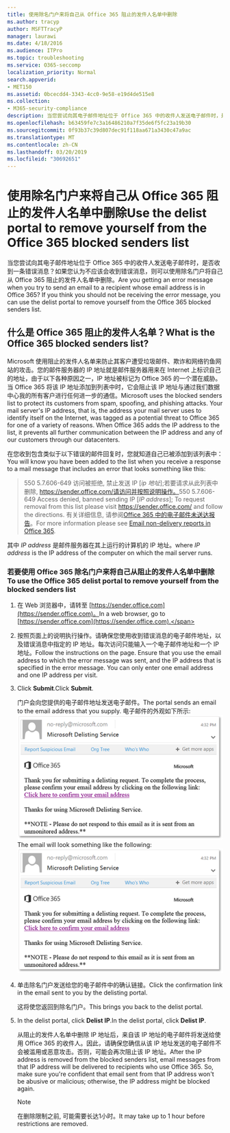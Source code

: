 ```yaml
---
title: 使用除名门户来将自己从 Office 365 阻止的发件人名单中删除
ms.author: tracyp
author: MSFTTracyP
manager: laurawi
ms.date: 4/18/2016
ms.audience: ITPro
ms.topic: troubleshooting
ms.service: O365-seccomp
localization_priority: Normal
search.appverid:
- MET150
ms.assetid: 0bcecdd4-3343-4cc0-9e58-e19d4de515e8
ms.collection:
- M365-security-compliance
description: 当您尝试向其电子邮件地址位于 Office 365 中的收件人发送电子邮件时，是否收到一条错误消息？如果您认为不应该会收到错误消息，则可以使用除名门户将自己从 Office 365 阻止的发件人名单中删除。
ms.openlocfilehash: b63459fe7c3a16486210a7f35de6f5fc23a19b30
ms.sourcegitcommit: 0f93b37c39d807dec91f118aa671a3430c47a9ac
ms.translationtype: MT
ms.contentlocale: zh-CN
ms.lasthandoff: 03/20/2019
ms.locfileid: "30692651"
---
```

# <a name="use-the-delist-portal-to-remove-yourself-from-the-office-365-blocked-senders-list"></a><span data-ttu-id="eecf4-104">使用除名门户来将自己从 Office 365 阻止的发件人名单中删除</span><span class="sxs-lookup"><span data-stu-id="eecf4-104">Use the delist portal to remove yourself from the Office 365 blocked senders list</span></span>

<span data-ttu-id="eecf4-p102">当您尝试向其电子邮件地址位于 Office 365 中的收件人发送电子邮件时，是否收到一条错误消息？如果您认为不应该会收到错误消息，则可以使用除名门户将自己从 Office 365 阻止的发件人名单中删除。</span><span class="sxs-lookup"><span data-stu-id="eecf4-p102">Are you getting an error message when you try to send an email to a recipient whose email address is in Office 365? If you think you should not be receiving the error message, you can use the delist portal to remove yourself from the Office 365 blocked senders list.</span></span>
  
## <a name="what-is-the-office-365-blocked-senders-list"></a><span data-ttu-id="eecf4-107">什么是 Office 365 阻止的发件人名单？</span><span class="sxs-lookup"><span data-stu-id="eecf4-107">What is the Office 365 blocked senders list?</span></span>

<span data-ttu-id="eecf4-p103">Microsoft 使用阻止的发件人名单来防止其客户遭受垃圾邮件、欺诈和网络钓鱼网站的攻击。您的邮件服务器的 IP 地址就是邮件服务器用来在 Internet 上标识自己的地址，由于以下各种原因之一，IP 地址被标记为 Office 365 的一个潜在威胁。当 Office 365 将该 IP 地址添加到列表中时，它会阻止该 IP 地址与通过我们数据中心我的所有客户进行任何进一步的通信。</span><span class="sxs-lookup"><span data-stu-id="eecf4-p103">Microsoft uses the blocked senders list to protect its customers from spam, spoofing, and phishing attacks. Your mail server's IP address, that is, the address your mail server uses to identify itself on the Internet, was tagged as a potential threat to Office 365 for one of a variety of reasons. When Office 365 adds the IP address to the list, it prevents all further communication between the IP address and any of our customers through our datacenters.</span></span>
  
<span data-ttu-id="eecf4-111">在您收到包含类似于以下错误的邮件回复时，您就知道自己已被添加到该列表中：</span><span class="sxs-lookup"><span data-stu-id="eecf4-111">You will know you have been added to the list when you receive a response to a mail message that includes an error that looks something like this:</span></span>
  
> <span data-ttu-id="eecf4-112">550 5.7.606-649 访问被拒绝, 禁止发送 IP [_ip 地址_];若要请求从此列表中删除, https://sender.office.com/请访问并按照说明操作。</span><span class="sxs-lookup"><span data-stu-id="eecf4-112">550 5.7.606-649 Access denied, banned sending IP [_IP address_]; To request removal from this list please visit https://sender.office.com/ and follow the directions.</span></span> <span data-ttu-id="eecf4-113">有关详细信息, 请参阅[Office 365 中的电子邮件未送达报告](http://go.microsoft.com/fwlink/?LinkID=526653)。</span><span class="sxs-lookup"><span data-stu-id="eecf4-113">For more information please see [Email non-delivery reports in Office 365](http://go.microsoft.com/fwlink/?LinkID=526653).</span></span>
  
<span data-ttu-id="eecf4-114">其中  _IP address_ 是邮件服务器在其上运行的计算机的 IP 地址。</span><span class="sxs-lookup"><span data-stu-id="eecf4-114">where  _IP address_ is the IP address of the computer on which the mail server runs.</span></span> 
  
### <a name="to-use-the-office-365-delist-portal-to-remove-yourself-from-the-blocked-senders-list"></a><span data-ttu-id="eecf4-115">若要使用 Office 365 除名门户来将自己从阻止的发件人名单中删除</span><span class="sxs-lookup"><span data-stu-id="eecf4-115">To use the Office 365 delist portal to remove yourself from the blocked senders list</span></span>

1. <span data-ttu-id="eecf4-116">在 Web 浏览器中，请转至 [https://sender.office.com](https://sender.office.com)。</span><span class="sxs-lookup"><span data-stu-id="eecf4-116">In a web browser, go to [https://sender.office.com](https://sender.office.com).</span></span>
    
2. <span data-ttu-id="eecf4-p105">按照页面上的说明执行操作。请确保您使用收到错误消息的电子邮件地址，以及错误消息中指定的 IP 地址。每次访问只能输入一个电子邮件地址和一个 IP 地址。</span><span class="sxs-lookup"><span data-stu-id="eecf4-p105">Follow the instructions on the page. Ensure that you use the email address to which the error message was sent, and the IP address that is specified in the error message. You can only enter one email address and one IP address per visit.</span></span>
    
3. <span data-ttu-id="eecf4-120">Click **Submit**.</span><span class="sxs-lookup"><span data-stu-id="eecf4-120">Click **Submit**.</span></span>
    
    <span data-ttu-id="eecf4-121">门户会向您提供的电子邮件地址发送电子邮件。</span><span class="sxs-lookup"><span data-stu-id="eecf4-121">The portal sends an email to the email address that you supply.</span></span> <span data-ttu-id="eecf4-122">电子邮件的外观如下所示: ![通过除名门户提交请求时收到的电子邮件的屏幕截图](media/bf13e4f7-f68c-4e46-baa7-b6ab4cfc13f3.png)</span><span class="sxs-lookup"><span data-stu-id="eecf4-122">The email will look something like the following: ![Screenshot of email received when you submit a request through the delist portal](media/bf13e4f7-f68c-4e46-baa7-b6ab4cfc13f3.png)</span></span>
  
4. <span data-ttu-id="eecf4-123">单击除名门户发送给您的电子邮件中的确认链接。</span><span class="sxs-lookup"><span data-stu-id="eecf4-123">Click the confirmation link in the email sent to you by the delisting portal.</span></span>
    
    <span data-ttu-id="eecf4-124">这将使您返回到除名门户。</span><span class="sxs-lookup"><span data-stu-id="eecf4-124">This brings you back to the delist portal.</span></span>
    
5. <span data-ttu-id="eecf4-125">In the delist portal, click **Delist IP**.</span><span class="sxs-lookup"><span data-stu-id="eecf4-125">In the delist portal, click **Delist IP**.</span></span>
    
    <span data-ttu-id="eecf4-p107">从阻止的发件人名单中删除 IP 地址后，来自该 IP 地址的电子邮件将发送给使用 Office 365 的收件人。因此，请确保您确信从该 IP 地址发送的电子邮件不会被滥用或恶意攻击。否则，可能会再次阻止该 IP 地址。</span><span class="sxs-lookup"><span data-stu-id="eecf4-p107">After the IP address is removed from the blocked senders list, email messages from that IP address will be delivered to recipients who use Office 365. So, make sure you're confident that email sent from that IP address won't be abusive or malicious; otherwise, the IP address might be blocked again.</span></span>
    
    > [!NOTE]
    > <span data-ttu-id="eecf4-128">在删除限制之前, 可能需要长达1小时。</span><span class="sxs-lookup"><span data-stu-id="eecf4-128">It may take up to 1 hour before restrictions are removed.</span></span>
